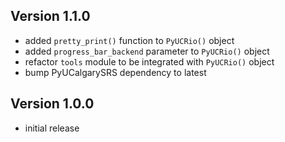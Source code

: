 Version 1.1.0
-------------------
- added `pretty_print()` function to `PyUCRio()` object
- added `progress_bar_backend` parameter to `PyUCRio()` object
- refactor `tools` module to be integrated with `PyUCRio()` object
- bump PyUCalgarySRS dependency to latest


Version 1.0.0
-------------------  
- initial release

